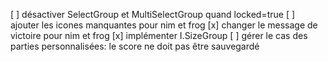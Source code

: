 [ ] désactiver SelectGroup et MultiSelectGroup quand locked=true
[ ] ajouter les icones manquantes pour nim et frog
[x] changer le message de victoire pour nim et frog
[x] implémenter I.SizeGroup
[ ] gérer le cas des parties personnalisées: le score ne doit pas être sauvegardé
